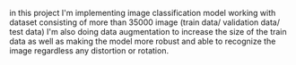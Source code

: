 in this project I'm implementing image classification model working with dataset consisting of more than 35000 image (train data/ validation data/ test data)
I'm also doing data augmentation to increase the size of the train data as well as making the model more robust and able to recognize the image regardless any distortion or rotation.  
